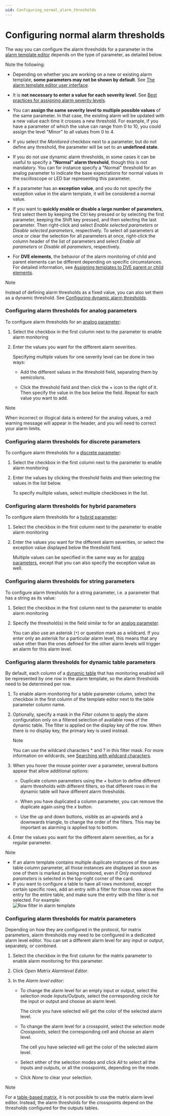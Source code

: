 ```yaml
---
uid: Configuring_normal_alarm_thresholds
---
```


# Configuring normal alarm thresholds

The way you can configure the alarm thresholds for a parameter in the [alarm template editor](xref:About_the_alarm_template_editor) depends on the type of parameter, as detailed below.

Note the following:

- Depending on whether you are working on a new or existing alarm template, **some parameters may not be shown by default**. See [The alarm template editor user interface](xref:About_the_alarm_template_editor#the-alarm-template-editor-user-interface).

- It is **not necessary to enter a value for each severity level**. See [Best practices for assigning alarm severity levels](xref:Best_practices_for_assigning_alarm_severity_levels).

- You can **assign the same severity level to multiple possible values** of the same parameter. In that case, the existing alarm will be updated with a new value each time it crosses a new threshold. For example, if you have a parameter of which the value can range from 0 to 10, you could assign the level "Minor" to all values from 0 to 4.

- If you select the *Monitored* checkbox next to a parameter, but do not define any threshold, the parameter will be set to an **undefined state**.

- If you do not use dynamic alarm thresholds, in some cases it can be useful to specify a **"Normal" alarm threshold**, though this is not mandatory. You can for instance specify a "Normal" threshold for an analog parameter to indicate the base expectations for normal values in the oscilloscope or LED bar representing this parameter.

- If a parameter has an **exception value**, and you do not specify the exception value in the alarm template, it will be considered a normal value.

- If you want to **quickly enable or disable a large number of parameters**, first select them by keeping the Ctrl key pressed or by selecting the first parameter, keeping the Shift key pressed, and then selecting the last parameter. Then right-click and select *Enable selected parameters* or *Disable selected parameters*, respectively. To select all parameters at once or clear the selection for all parameters at once, right-click the column header of the list of parameters and select *Enable all parameters* or *Disable all parameters*, respectively.

- For **DVE elements**, the behavior of the alarm monitoring of child and parent elements can be different depending on specific circumstances. For detailed information, see [Assigning templates to DVE parent or child elements](xref:AdvancedDVEsTemplates).

> [!NOTE]
> Instead of defining alarm thresholds as a fixed value, you can also set them as a dynamic threshold. See [Configuring dynamic alarm thresholds](xref:Configuring_dynamic_alarm_thresholds).

### Configuring alarm thresholds for analog parameters

To configure alarm thresholds for an [analog parameter](xref:Discrete_analog_and_hybrid_parameters#analog-parameters):

1. Select the checkbox in the first column next to the parameter to enable alarm monitoring

1. Enter the values you want for the different alarm severities.

   Specifying multiple values for one severity level can be done in two ways:

   - Add the different values in the threshold field, separating them by semicolons.

   - Click the threshold field and then click the + icon to the right of it. Then specify the value in the box below the field. Repeat for each value you want to add.

> [!NOTE]
> When incorrect or illogical data is entered for the analog values, a red warning message will appear in the header, and you will need to correct your alarm limits.

### Configuring alarm thresholds for discrete parameters

To configure alarm thresholds for a [discrete parameter](xref:Discrete_analog_and_hybrid_parameters#discrete-parameters):

1. Select the checkbox in the first column next to the parameter to enable alarm monitoring

1. Enter the values by clicking the threshold fields and then selecting the values in the list below.

   To specify multiple values, select multiple checkboxes in the list.

### Configuring alarm thresholds for hybrid parameters

To configure alarm thresholds for a [hybrid parameter](xref:Discrete_analog_and_hybrid_parameters#hybrid-parameters):

1. Select the checkbox in the first column next to the parameter to enable alarm monitoring

1. Enter the values you want for the different alarm severities, or select the exception value displayed below the threshold field.

   Multiple values can be specified in the same way as for [analog parameters](#configuring-alarm-thresholds-for-analog-parameters), except that you can also specify the exception value as well.

### Configuring alarm thresholds for string parameters

To configure alarm thresholds for a string parameter, i.e. a parameter that has a string as its value:

1. Select the checkbox in the first column next to the parameter to enable alarm monitoring

1. Specify the threshold(s) in the field similar to for an [analog parameter](#configuring-alarm-thresholds-for-analog-parameters).

   You can also use an asterisk (`*`) or question mark as a wildcard. If you enter only an asterisk for a particular alarm level, this means that any value other than the ones defined for the other alarm levels will trigger an alarm for this alarm level.

### Configuring alarm thresholds for dynamic table parameters

By default, each column of a [dynamic table](xref:Table_parameters#dynamic-tables) that has monitoring enabled will be represented by one row in the alarm template, so the alarm thresholds need to be determined per row.

1. To enable alarm monitoring for a table parameter column, select the checkbox in the first column of the template editor next to the table parameter column name.

1. Optionally, specify a mask in the *Filter* column to apply the alarm configuration only on a filtered selection of available rows of the dynamic table. The filter is applied on the display key of the row. When there is no display key, the primary key is used instead.

   > [!NOTE]
   > You can use the wildcard characters \* and ? in this filter mask. For more information on wildcards, see [Searching with wildcard characters](xref:Searching_in_DataMiner_Cube#searching-with-wildcard-characters).

1. When you hover the mouse pointer over a parameter, several buttons appear that allow additional options:

   - Duplicate column parameters using the *+* button to define different alarm thresholds with different filters, so that different rows in the dynamic table will have different alarm thresholds.

   - When you have duplicated a column parameter, you can remove the duplicate again using the *x* button.

   - Use the up and down buttons, visible as an upwards and a downwards triangle, to change the order of the filters. This may be important as alarming is applied top to bottom.

1. Enter the values you want for the different alarm severities, as for a regular parameter.

> [!NOTE]
>
> - If an alarm template contains multiple duplicate instances of the same table column parameter, all those instances are displayed as soon as one of them is marked as being monitored, even if *Only monitored parameters* is selected in the top-right corner of the card.
> - If you want to configure a table to have all rows monitored, except certain specific rows, add an entry with a filter for those rows above the entry for the entire table, and make sure the entry with the filter is not selected. For example: <br>![Row filter in alarm template](~/dataminer/images/MonitorTableRow.png)

### Configuring alarm thresholds for matrix parameters

Depending on how they are configured in the protocol, for matrix parameters, alarm thresholds may need to be configured in a dedicated alarm level editor. You can set a different alarm level for any input or output, separately, or combined.

1. Select the checkbox in the first column for the matrix parameter to enable alarm monitoring for this parameter.

1. Click *Open Matrix Alarmlevel Editor*.

1. In the *Alarm level editor*:

   - To change the alarm level for an empty input or output, select the selection mode *Inputs/Outputs*, select the corresponding circle for the input or output and choose an alarm level.

     The circle you have selected will get the color of the selected alarm level.

   - To change the alarm level for a crosspoint, select the selection mode *Crosspoints*, select the corresponding cell and choose an alarm level.

     The cell you have selected will get the color of the selected alarm level.

   - Select either of the selection modes and click *All* to select all the inputs and outputs, or all the crosspoints, depending on the mode.

   - Click *None* to clear your selection.

> [!NOTE]
> For a [table-based matrix](xref:UIComponentsTableMatrix), it is not possible to use the matrix alarm level editor. Instead, the alarm thresholds for the crosspoints depend on the thresholds configured for the outputs tables.

